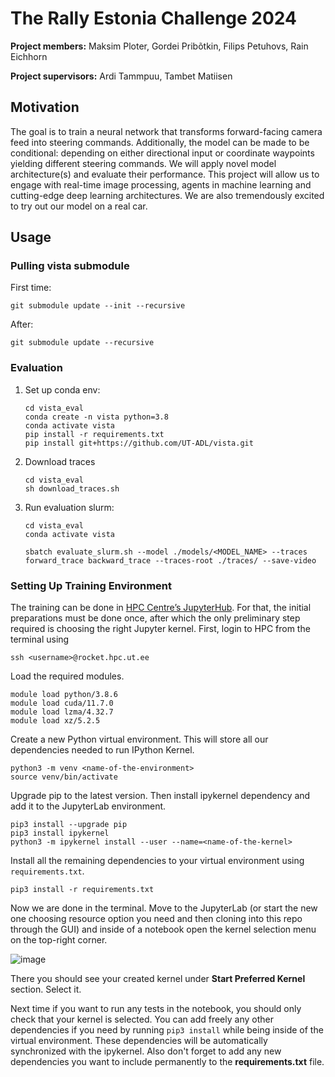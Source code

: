 # The Rally Estonia Challenge 2024
**Project members:** Maksim Ploter, Gordei Pribõtkin, Filips Petuhovs, Rain Eichhorn

**Project supervisors:** Ardi Tammpuu, Tambet Matiisen
## Motivation
The goal is to train a neural network that transforms forward-facing camera feed into steering commands. Additionally, the model can be made to be conditional: depending on either directional input or coordinate waypoints yielding different steering commands. We will apply novel model architecture(s) and evaluate their performance. This project will allow us to engage with real-time image processing, agents in machine learning and cutting-edge deep learning architectures. We are also tremendously excited to try out our model on a real car.

## Usage
### Pulling vista submodule
First time:
```
git submodule update --init --recursive
```

After:
```
git submodule update --recursive
```
### Evaluation 
1. Set up conda env:
     ```
    cd vista_eval
    conda create -n vista python=3.8
    conda activate vista
    pip install -r requirements.txt
    pip install git+https://github.com/UT-ADL/vista.git
    ```

1. Download traces
    ```
    cd vista_eval
    sh download_traces.sh
    ```

1. Run evaluation slurm:
    ```
    cd vista_eval
    conda activate vista
    ```
    ```
    sbatch evaluate_slurm.sh --model ./models/<MODEL_NAME> --traces forward_trace backward_trace --traces-root ./traces/ --save-video
    ```
### Setting Up Training Environment
The training can be done in [HPC Centre’s JupyterHub](https://docs.hpc.ut.ee/course/lab5/#jupyter). For that, the initial preparations must be done once, after which the only preliminary step required is choosing the right Jupyter kernel.
First, login to HPC from the terminal using
```
ssh <username>@rocket.hpc.ut.ee
```
Load the required modules.
```
module load python/3.8.6
module load cuda/11.7.0
module load lzma/4.32.7
module load xz/5.2.5
```
Create a new Python virtual environment. This will store all our dependencies needed to run IPython Kernel.
```
python3 -m venv <name-of-the-environment>
source venv/bin/activate
```
Upgrade pip to the latest version. Then install ipykernel dependency and add it to the JupyterLab environment.
```
pip3 install --upgrade pip
pip3 install ipykernel
python3 -m ipykernel install --user --name=<name-of-the-kernel>
```
Install all the remaining dependencies to your virtual environment using `requirements.txt`.
```
pip3 install -r requirements.txt
```
Now we are done in the terminal. Move to the JupyterLab (or start the new one choosing resource option you need and then cloning into this repo through the GUI) and inside of a notebook open the kernel selection menu on the top-right corner.

![image](https://github.com/gorixInc/rally-challenge-24/assets/73139441/9a8dcb0b-4b07-449f-95bb-37c2ca741fc0)

There you should see your created kernel under **Start Preferred Kernel** section. Select it.

Next time if you want to run any tests in the notebook, you should only check that your kernel is selected. You can add freely any other dependencies if you need by running `pip3 install` while being inside of the virtual environment. These dependencies will be automatically synchronized with the ipykernel. Also don't forget to add any new dependencies you want to include permanently to the **requirements.txt** file.
